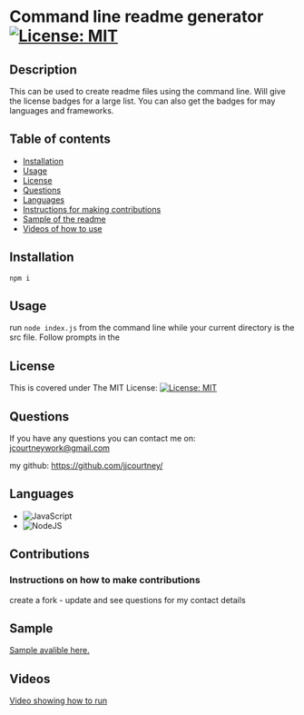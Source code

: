 # Command line readme generator [![License: MIT](https://img.shields.io/badge/License-MIT-yellow.svg)](https://opensource.org/licenses/MIT)

## Description

This can be used to create readme files using the command line. Will give the license badges for a large list. 
You can also get the badges for may languages and frameworks.

## Table of contents

- [Installation](#installation)
- [Usage](#usage)
- [License](#license)
- [Questions](#questions)
- [Languages](#languages)
- [Instructions for making contributions](#contributions)
- [Sample of the readme](#sample)
- [Videos of how to use](#videos)

## Installation
```npm i```

## Usage
run  ```node index.js``` from the command line while your current directory is the src file.
Follow prompts in the 


## License 
This is covered under The MIT License: 
[![License: MIT](https://img.shields.io/badge/License-MIT-yellow.svg)](https://opensource.org/licenses/MIT)

## Questions

If you have any questions you can contact me on: 
jcourtneywork@gmail.com

my github:
https://github.com/jjcourtney/

## Languages
* ![JavaScript](https://img.shields.io/badge/javascript-%23323330.svg?style=for-the-badge&logo=javascript&logoColor=%23F7DF1E) 
* ![NodeJS](https://img.shields.io/badge/node.js-%2343853D.svg?style=for-the-badge&logo=node.js&logoColor=white)

## Contributions
### Instructions on how to make contributions
create a fork - update and see questions for my contact details

## Sample

[Sample avalible here.](./src/sample.md) 

## Videos

[Video showing how to run](./assets/readme.mp4) 
